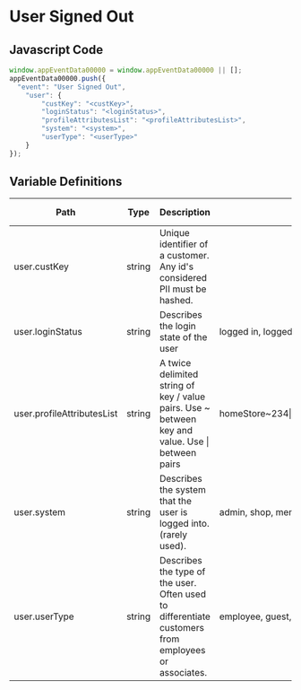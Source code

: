 # User Signed Out

### 

## Javascript Code
```js
window.appEventData00000 = window.appEventData00000 || [];
appEventData00000.push({
  "event": "User Signed Out",
    "user": {
        "custKey": "<custKey>",
        "loginStatus": "<loginStatus>",
        "profileAttributesList": "<profileAttributesList>",
        "system": "<system>",
        "userType": "<userType>"
    }
});
```

## Variable Definitions

|Path|Type|Description|Example|Pattern|Min Length|Max Length|Minimum|Maximum|Multiple Of|
| --- | --- | --- | --- | --- | --- | --- | --- | --- | --- |
|user.custKey|string|Unique identifier of a customer.  Any id's considered PII must be hashed. ||||||||
|user.loginStatus|string|Describes the login state of the user|logged in, logged out, guest|||||||
|user.profileAttributesList|string|A twice delimited string of key \/ value pairs.  Use \~ between key and value.  Use \| between pairs|homeStore\~234\|loyaltyTier\~gold\|memberSince\~2002|||||||
|user.system|string|Describes the system that the user is logged into.  \(rarely used\). |admin, shop, member|||||||
|user.userType|string|Describes the type of the user.  Often used to differentiate customers from employees or associates. |employee, guest, agent, customer|||||||




